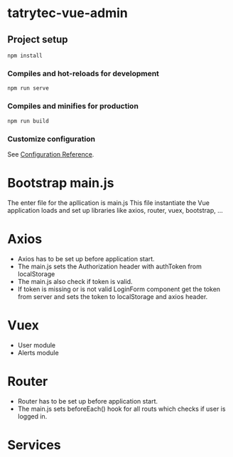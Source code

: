 # tatrytec-vue-admin

## Project setup
```
npm install
```

### Compiles and hot-reloads for development
```
npm run serve
```

### Compiles and minifies for production
```
npm run build
```

### Customize configuration
See [Configuration Reference](https://cli.vuejs.org/config/).


# Bootstrap main.js
The enter file for the apllication is main.js
This file instantiate the Vue application loads and set up libraries 
like axios, router, vuex, bootstrap, ...


# Axios
- Axios has to be set up before application start.
- The main.js sets the Authorization header with authToken from localStorage
- The main.js also check if token is valid.
- If token is missing or is not valid LoginForm component get the token from server and 
    sets the token to localStorage and axios header.

# Vuex
- User module
- Alerts module

# Router
- Router has to be set up before application start.
- The main.js sets beforeEach() hook for all routs which checks if user is logged in.


# Services


